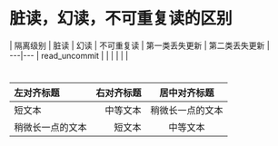 # 脏读，幻读，不可重复读的区别
| 隔离级别 | 脏读 | 幻读 | 不可重复读 | 第一类丢失更新 | 第二类丢失更新 |  
---|---
| read_uncommit |  | |          |             |            |   



#
| 左对齐标题 | 右对齐标题 | 居中对齐标题 |
| :------| ------: | :------: |
| 短文本 | 中等文本 | 稍微长一点的文本 |
| 稍微长一点的文本 | 短文本 | 中等文本 |
